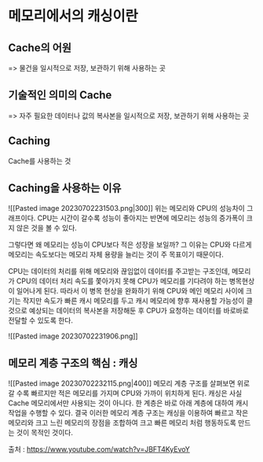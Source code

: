 # 메모리에서의 캐싱이란
## Cache의 어원
=> 물건을 일시적으로 저장, 보관하기 위해 사용하는 곳

## 기술적인 의미의 Cache
=> 자주 필요한 데이터나 값의 복사본을 일시적으로 저장, 보관하기 위해 사용하는 곳

## Caching 
Cache를 사용하는 것

## Caching을 사용하는 이유

![[Pasted image 20230702231503.png|300]]
위는 메모리와 CPU의 성능차이 그래프이다. CPU는 시간이 갈수록 성능이 좋아지는 반면에 메모리는 성능의 증가폭이 크지 않은 것을 볼 수 있다.

그렇다면 왜 메모리는 성능이 CPU보다 적은 성장을 보일까?
그 이유는 CPU와 다르게 메모리는 속도보다는 메모리 자체 용량을 늘리는 것이 주 목표이기 때문이다.

CPU는 데이터의 처리를 위해 메모리와 끊임없이 데이터를 주고받는 구조인데, 메모리가 CPU의 데이터 처리 속도를 쫓아가지 못해 CPU가 메모리를 기다려야 하는 병목현상이 일어나게 된다.
따라서 이 병목 현상을 완화하기 위해 CPU와 메인 메모리 사이에 크기는 작지만 속도가 빠른 캐시 메모리를 두고 캐시 메모리에 향후 재사용할 가능성이 클 것으로 예상되는 데이터의 복사본을 저장해둔 후 CPU가 요청하는 데이터를 바로바로 전달할 수 있도록 한다.

![[Pasted image 20230702231906.png]]

## 메모리 계층 구조의 핵심 : 캐싱

![[Pasted image 20230702232115.png|400]]
메모리 계층 구조를 살펴보면 위로 갈 수록 빠르지만 적은 메모리를 가지며 CPU와 가까이 위치하게 된다.
캐싱은 사실 Cache 메모리에서만 사용되는 것이 아니다. 한 계층은 바로 아래 계층에 대하여 캐시 작업을 수행할 수 있다.
결국 이러한 메모리 계층 구조는 캐싱을 이용하여 빠르고 작은 메모리와 크고 느린 메모리의 장점을 조합하여 크고 빠른 메모리 처럼 행동하도록 만드는 것이 목적인 것이다.

출처 : https://www.youtube.com/watch?v=JBFT4KyEvoY



